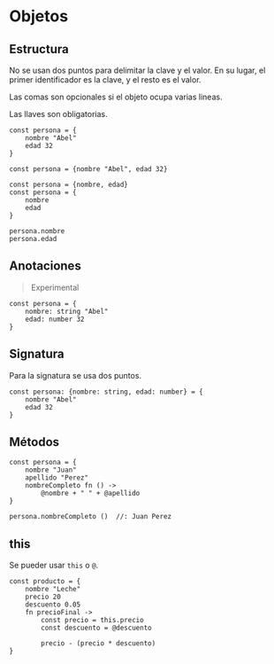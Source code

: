 # Objetos

## Estructura

No se usan dos puntos para delimitar la clave y el valor. En su lugar,
el primer identificador es la clave, y el resto es el valor.

Las comas son opcionales si el objeto ocupa varias lineas.

Las llaves son obligatorias.

```
const persona = {
    nombre "Abel"
    edad 32
}

const persona = {nombre "Abel", edad 32}

const persona = {nombre, edad}
const persona = {
    nombre
    edad
}

persona.nombre
persona.edad
```

## Anotaciones

> Experimental

```
const persona = {
    nombre: string "Abel"
    edad: number 32
}
```

## Signatura

Para la signatura se usa dos puntos.

```
const persona: {nombre: string, edad: number} = {
    nombre "Abel"
    edad 32
}
```

## Métodos

```
const persona = {
    nombre "Juan"
    apellido "Perez"
    nombreCompleto fn () ->
        @nombre + " " + @apellido
}

persona.nombreCompleto ()  //: Juan Perez
```

## this

Se pueder usar `this` o `@`.

```
const producto = {
    nombre "Leche"
    precio 20
    descuento 0.05
    fn precioFinal ->
        const precio = this.precio
        const descuento = @descuento

        precio - (precio * descuento)
}
```
